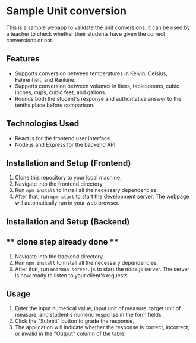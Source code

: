 # Sample Unit conversion 

This is a sample webapp to validate the unit conversions. It can be used by a teacher to check whether their students have given the correct conversions or not.

## Features

- Supports conversion between temperatures in Kelvin, Celsius, Fahrenheit, and Rankine.
- Supports conversion between volumes in liters, tablespoons, cubic inches, cups, cubic feet, and gallons.
- Rounds both the student's response and authoritative answer to the tenths place before comparison.

## Technologies Used

- React.js for the frontend user interface.
- Node.js and Express for the backend API.

## Installation and Setup (Frontend)

1. Clone this repository to your local machine.
2. Navigate into the frontend directory.
3. Run `npm install` to install all the necessary dependencies.
4. After that, run `npm start` to start the development server. The webpage will automatically run in your web browser.

## Installation and Setup (Backend)

## ** clone step already done ** 

1. Navigate into the backend directory.
2. Run `npm install` to install all the necessary dependencies.
3. After that, run `nodemon server.js` to start the node.js server. The server is now ready to listen to your client's requests.

## Usage

1. Enter the input numerical value, input unit of measure, target unit of measure, and student's numeric response in the form fields.
2. Click the "Submit" button to grade the response.
3. The application will indicate whether the response is correct, incorrect, or invalid in the "Output" column of the table.
